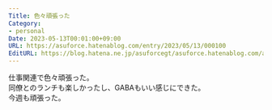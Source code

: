 ```yaml
---
Title: 色々頑張った
Category:
- personal
Date: 2023-05-13T00:01:00+09:00
URL: https://asuforce.hatenablog.com/entry/2023/05/13/000100
EditURL: https://blog.hatena.ne.jp/asuforcegt/asuforce.hatenablog.com/atom/entry/4207575160648648836
---
```


仕事関連で色々頑張った。  
同僚とのランチも楽しかったし、GABAもいい感じにできた。  
今週も頑張った。
